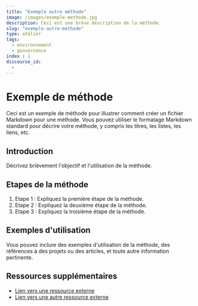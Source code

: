 ```yaml
---
title: "Exemple autre méthode"
image: /images/exemple-methode.jpg
description: Ceci est une brève description de la méthode.
slug: "exemple-autre-methode"
type: atelier
tags:
  - environnement
  - gouvernance
index : 1
discourse_id: 
  - 
---
```


# Exemple de méthode

Ceci est un exemple de méthode pour illustrer comment créer un fichier Markdown pour une méthode. Vous pouvez utiliser le formatage Markdown standard pour décrire votre méthode, y compris les titres, les listes, les liens, etc.

## Introduction

Décrivez brièvement l'objectif et l'utilisation de la méthode.

## Etapes de la méthode

1. Etape 1 : Expliquez la première étape de la méthode.
2. Etape 2 : Expliquez la deuxième étape de la méthode.
3. Etape 3 : Expliquez la troisième étape de la méthode.

## Exemples d'utilisation

Vous pouvez inclure des exemples d'utilisation de la méthode, des références à des projets ou des articles, et toute autre information pertinente.

## Ressources supplémentaires

- [Lien vers une ressource externe](https://example.com)
- [Lien vers une autre ressource externe](https://example.org)
